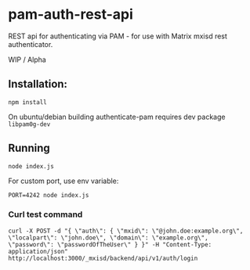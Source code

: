 # pam-auth-rest-api

REST api for authenticating via PAM - for use with Matrix mxisd rest authenticator.

WIP / Alpha

## Installation:

```npm install```

On ubuntu/debian building authenticate-pam requires dev package ```libpam0g-dev```

## Running

```node index.js```

For custom port, use env variable:

```PORT=4242 node index.js```

### Curl test command

```curl -X POST -d "{ \"auth\": { \"mxid\": \"@john.doe:example.org\", \"localpart\": \"john.doe\", \"domain\": \"example.org\", \"password\": \"passwordOfTheUser\" } }" -H "Content-Type: application/json" http://localhost:3000/_mxisd/backend/api/v1/auth/login```
